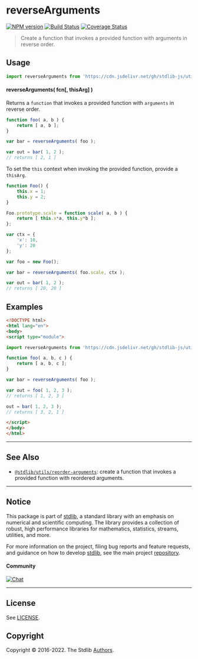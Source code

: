 <!--

@license Apache-2.0

Copyright (c) 2018 The Stdlib Authors.

Licensed under the Apache License, Version 2.0 (the "License");
you may not use this file except in compliance with the License.
You may obtain a copy of the License at

   http://www.apache.org/licenses/LICENSE-2.0

Unless required by applicable law or agreed to in writing, software
distributed under the License is distributed on an "AS IS" BASIS,
WITHOUT WARRANTIES OR CONDITIONS OF ANY KIND, either express or implied.
See the License for the specific language governing permissions and
limitations under the License.

-->

# reverseArguments

[![NPM version][npm-image]][npm-url] [![Build Status][test-image]][test-url] [![Coverage Status][coverage-image]][coverage-url] <!-- [![dependencies][dependencies-image]][dependencies-url] -->

> Create a function that invokes a provided function with arguments in reverse order.

<!-- Section to include introductory text. Make sure to keep an empty line after the intro `section` element and another before the `/section` close. -->

<section class="intro">

</section>

<!-- /.intro -->

<!-- Package usage documentation. -->



<section class="usage">

## Usage

```javascript
import reverseArguments from 'https://cdn.jsdelivr.net/gh/stdlib-js/utils-reverse-arguments@esm/index.mjs';
```

#### reverseArguments( fcn\[, thisArg] )

Returns a `function` that invokes a provided function with `arguments` in reverse order.

```javascript
function foo( a, b ) {
    return [ a, b ];
}

var bar = reverseArguments( foo );

var out = bar( 1, 2 );
// returns [ 2, 1 ]
```

To set the `this` context when invoking the provided function, provide a `thisArg`.

<!-- eslint-disable no-restricted-syntax -->

```javascript
function Foo() {
    this.x = 1;
    this.y = 2;
}

Foo.prototype.scale = function scale( a, b ) {
    return [ this.x*a, this.y*b ];
};

var ctx = {
    'x': 10,
    'y': 20
};

var foo = new Foo();

var bar = reverseArguments( foo.scale, ctx );

var out = bar( 1, 2 );
// returns [ 20, 20 ]
```

</section>

<!-- /.usage -->

<!-- Package usage notes. Make sure to keep an empty line after the `section` element and another before the `/section` close. -->

<section class="notes">

</section>

<!-- /.notes -->

<!-- Package usage examples. -->

<section class="examples">

## Examples

<!-- eslint no-undef: "error" -->

```html
<!DOCTYPE html>
<html lang="en">
<body>
<script type="module">

import reverseArguments from 'https://cdn.jsdelivr.net/gh/stdlib-js/utils-reverse-arguments@esm/index.mjs';

function foo( a, b, c ) {
    return [ a, b, c ];
}

var bar = reverseArguments( foo );

var out = foo( 1, 2, 3 );
// returns [ 1, 2, 3 ]

out = bar( 1, 2, 3 );
// returns [ 3, 2, 1 ]

</script>
</body>
</html>
```

</section>

<!-- /.examples -->

<!-- Section to include cited references. If references are included, add a horizontal rule *before* the section. Make sure to keep an empty line after the `section` element and another before the `/section` close. -->

<section class="references">

</section>

<!-- /.references -->

<!-- Section for related `stdlib` packages. Do not manually edit this section, as it is automatically populated. -->

<section class="related">

* * *

## See Also

-   <span class="package-name">[`@stdlib/utils/reorder-arguments`][@stdlib/utils/reorder-arguments]</span><span class="delimiter">: </span><span class="description">create a function that invokes a provided function with reordered arguments.</span>

</section>

<!-- /.related -->

<!-- Section for all links. Make sure to keep an empty line after the `section` element and another before the `/section` close. -->


<section class="main-repo" >

* * *

## Notice

This package is part of [stdlib][stdlib], a standard library with an emphasis on numerical and scientific computing. The library provides a collection of robust, high performance libraries for mathematics, statistics, streams, utilities, and more.

For more information on the project, filing bug reports and feature requests, and guidance on how to develop [stdlib][stdlib], see the main project [repository][stdlib].

#### Community

[![Chat][chat-image]][chat-url]

---

## License

See [LICENSE][stdlib-license].


## Copyright

Copyright &copy; 2016-2022. The Stdlib [Authors][stdlib-authors].

</section>

<!-- /.stdlib -->

<!-- Section for all links. Make sure to keep an empty line after the `section` element and another before the `/section` close. -->

<section class="links">

[npm-image]: http://img.shields.io/npm/v/@stdlib/utils-reverse-arguments.svg
[npm-url]: https://npmjs.org/package/@stdlib/utils-reverse-arguments

[test-image]: https://github.com/stdlib-js/utils-reverse-arguments/actions/workflows/test.yml/badge.svg?branch=main
[test-url]: https://github.com/stdlib-js/utils-reverse-arguments/actions/workflows/test.yml?query=branch:main

[coverage-image]: https://img.shields.io/codecov/c/github/stdlib-js/utils-reverse-arguments/main.svg
[coverage-url]: https://codecov.io/github/stdlib-js/utils-reverse-arguments?branch=main

<!--

[dependencies-image]: https://img.shields.io/david/stdlib-js/utils-reverse-arguments.svg
[dependencies-url]: https://david-dm.org/stdlib-js/utils-reverse-arguments/main

-->

[chat-image]: https://img.shields.io/gitter/room/stdlib-js/stdlib.svg
[chat-url]: https://gitter.im/stdlib-js/stdlib/

[stdlib]: https://github.com/stdlib-js/stdlib

[stdlib-authors]: https://github.com/stdlib-js/stdlib/graphs/contributors

[umd]: https://github.com/umdjs/umd
[es-module]: https://developer.mozilla.org/en-US/docs/Web/JavaScript/Guide/Modules

[deno-url]: https://github.com/stdlib-js/utils-reverse-arguments/tree/deno
[umd-url]: https://github.com/stdlib-js/utils-reverse-arguments/tree/umd
[esm-url]: https://github.com/stdlib-js/utils-reverse-arguments/tree/esm

[stdlib-license]: https://raw.githubusercontent.com/stdlib-js/utils-reverse-arguments/main/LICENSE

<!-- <related-links> -->

[@stdlib/utils/reorder-arguments]: https://github.com/stdlib-js/utils-reorder-arguments/tree/esm

<!-- </related-links> -->

</section>

<!-- /.links -->

